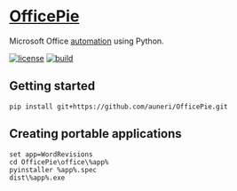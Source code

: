 # [OfficePie](https://www.urbandictionary.com/define.php?term=Office%20Pie)

Microsoft Office [automation](https://msdn.microsoft.com/en-us/VBA/office-shared-vba/articles/getting-started-with-vba-in-office) using Python.

[![license](https://img.shields.io/github/license/auneri/OfficePie.svg)](https://github.com/auneri/OfficePie/blob/master/LICENSE.md)
[![build](https://github.com/auneri/OfficePie/workflows/office/badge.svg)](https://github.com/auneri/OfficePie/actions)

## Getting started

```batch
pip install git+https://github.com/auneri/OfficePie.git
```

## Creating portable applications

```batch
set app=WordRevisions
cd OfficePie\office\%app%
pyinstaller %app%.spec
dist\%app%.exe
```
